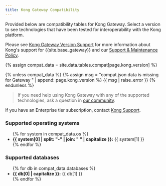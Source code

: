 ```yaml
---
title: Kong Gateway Compatibility
---
```


Provided below are compatibility tables for Kong Gateway. Select a version
to see technologies that have been tested for interoperability with the Kong platform.

Please see [Kong Gateway Version Support](https://docs.konghq.com/konnect-platform/support-policy/)
for more information about Kong's support for {{site.base_gateway}} and our
[Support & Maintenance Policy](https://konghq.com/supportandmaintenancepolicy).

{% assign compat_data = site.data.tables.compat[page.kong_version] %}

{% unless compat_data %}
{% assign msg = "compat.json data is missing for Gateway " | append: page.kong_version %}
{{ msg | raise_error }}
{% endunless %}

> <p> If you need help using Kong Gateway with any of the supported technologies, ask a question in <a href="https://discuss.konghq.com/">our community</a>.</p>

<p>If you have an Enterprise tier subscription, contact <a href="https://support.konghq.com/">Kong Support</a>.</p>

<h3>Supported operating systems</h3>
<ul>
{% for system in compat_data.os %}
  <li><strong>{{ system[0] | split: "-" | join: " " | capitalize }}:</strong> {{ system[1] }}</li>
{% endfor %}
</ul>

<h3>Supported databases</h3>
<ul>
{% for db in compat_data.databases %}
  <li><strong>{{ db[0] | capitalize }}:</strong> {{ db[1] }}</li>
{% endfor %}
</ul>